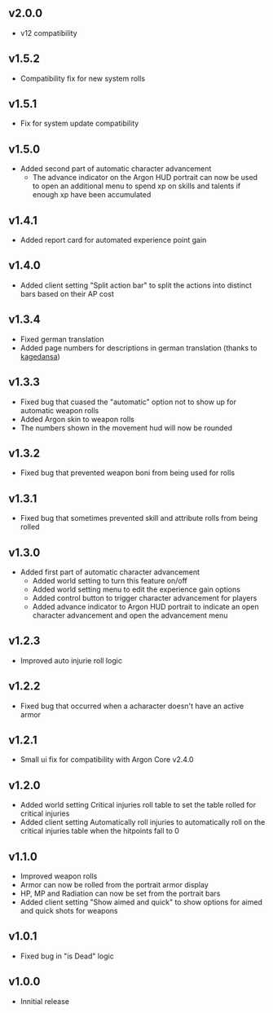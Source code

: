 ## v2.0.0
- v12 compatibility

## v1.5.2
- Compatibility fix for new system rolls

## v1.5.1
- Fix for system update compatibility
  
## v1.5.0
- Added second part of automatic character advancement
  - The advance indicator on the Argon HUD portrait can now be used to open an additional menu to spend xp on skills and talents if enough xp have been accumulated

## v1.4.1
- Added report card for automated experience point gain

## v1.4.0
- Added client setting "Split action bar" to split the actions into distinct bars based on their AP cost

## v1.3.4
- Fixed german translation
- Added page numbers for descriptions in german translation (thanks to [kagedansa](https://github.com/kagedansa))

## v1.3.3
- Fixed bug that cuased the "automatic" option not to show up for automatic weapon rolls
- Added Argon skin to weapon rolls
- The numbers shown in the movement hud will now be rounded

## v1.3.2
- Fixed bug that prevented weapon boni from being used for rolls

## v1.3.1
- Fixed bug that sometimes prevented skill and attribute rolls from being rolled

## v1.3.0
- Added first part of automatic character advancement
  - Added world setting to turn this feature on/off
  - Added world setting menu to edit the experience gain options
  - Added control button to trigger character advancement for players
  - Added advance indicator to Argon HUD portrait to indicate an open character advancement and open the advancement menu
    
## v1.2.3
- Improved auto injurie roll logic

## v1.2.2
- Fixed bug that occurred when a acharacter doesn't have an active armor

## v1.2.1
- Small ui fix for compatibility with Argon Core v2.4.0

## v1.2.0
- Added world setting Critical injuries roll table to set the table rolled for critical injuries
- Added client setting Automatically roll injuries to automatically roll on the critical injuries table when the hitpoints fall to 0

## v1.1.0
- Improved weapon rolls
- Armor can now be rolled from the portrait armor display
- HP, MP and Radiation can now be set from the portrait bars
- Added client setting "Show aimed and quick" to show options for aimed and quick shots for weapons

## v1.0.1
- Fixed bug in "is Dead" logic

## v1.0.0
- Innitial release
